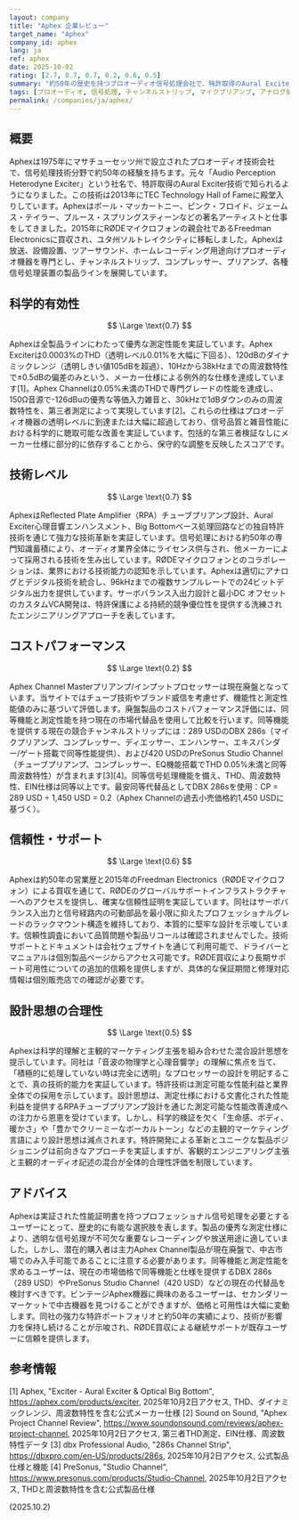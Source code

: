 ```yaml
---
layout: company
title: "Aphex 企業レビュー"
target_name: "Aphex"
company_id: aphex
lang: ja
ref: aphex
date: 2025-10-02
rating: [2.7, 0.7, 0.7, 0.2, 0.6, 0.5]
summary: "約50年の歴史を持つプロオーディオ信号処理会社で、特許取得のAural Exciter技術とチューブベースのチャンネルストリップで知られる。優秀な測定性能を示すが、同等機能の代替品と比較した高価格設定がコストパフォーマンスを制限している。"
tags: [プロオーディオ, 信号処理, チャンネルストリップ, マイクプリアンプ, アナログ処理, チューブ技術]
permalink: /companies/ja/aphex/
---
```


## 概要

Aphexは1975年にマサチューセッツ州で設立されたプロオーディオ技術会社で、信号処理技術分野で約50年の経験を持ちます。元々「Audio Perception Heterodyne Exciter」という社名で、特許取得のAural Exciter技術で知られるようになりました。この技術は2013年にTEC Technology Hall of Fameに殿堂入りしています。Aphexはポール・マッカートニー、ピンク・フロイド、ジェームス・テイラー、ブルース・スプリングスティーンなどの著名アーティストと仕事をしてきました。2015年にRØDEマイクロフォンの親会社であるFreedman Electronicsに買収され、ユタ州ソルトレイクシティに移転しました。Aphexは放送、設備設置、ツアーサウンド、ホームレコーディング用途向けプロオーディオ機器を専門とし、チャンネルストリップ、コンプレッサー、プリアンプ、各種信号処理装置の製品ラインを展開しています。

## 科学的有効性

$$ \Large \text{0.7} $$

Aphexは全製品ラインにわたって優秀な測定性能を実証しています。Aphex Exciterは0.0003%のTHD（透明レベル0.01%を大幅に下回る）、120dBのダイナミックレンジ（透明しきい値105dBを超過）、10Hzから38kHzまでの周波数特性で±0.5dBの偏差のみという、メーカー仕様による例外的な仕様を達成しています[1]。Aphex Channelは0.05%未満のTHDで専門グレードの性能を達成し、150Ω音源で-126dBuの優秀な等価入力雑音と、30kHzで1dBダウンのみの周波数特性を、第三者測定によって実現しています[2]。これらの仕様はプロオーディオ機器の透明レベルに到達または大幅に超過しており、信号品質と雑音性能における科学的に聴取可能な改善を実証しています。包括的な第三者検証なしにメーカー仕様に部分的に依存することから、保守的な調整を反映したスコアです。

## 技術レベル

$$ \Large \text{0.7} $$

AphexはReflected Plate Amplifier（RPA）チューブプリアンプ設計、Aural Exciter心理音響エンハンスメント、Big Bottomベース処理回路などの独自特許技術を通じて強力な技術革新を実証しています。信号処理における約50年の専門知識蓄積により、オーディオ業界全体にライセンス供与され、他メーカーによって採用される技術を生み出しています。RØDEマイクロフォンとのコラボレーションは、業界における技術能力の認知を示しています。Aphexは適切にアナログとデジタル技術を統合し、96kHzまでの複数サンプルレートでの24ビットデジタル出力を提供しています。サーボバランス入出力設計と最小DC オフセットのカスタムVCA開発は、特許保護による持続的競争優位性を提供する洗練されたエンジニアリングアプローチを表しています。

## コストパフォーマンス

$$ \Large \text{0.2} $$

Aphex Channel Masterプリアンプ/インプットプロセッサーは現在廃盤となっています。当サイトではチューブ技術やブランド威信を考慮せず、機能性と測定性能値のみに基づいて評価します。廃盤製品のコストパフォーマンス評価には、同等機能と測定性能を持つ現在の市場代替品を使用して比較を行います。同等機能を提供する現在の競合チャンネルストリップには：289 USDのDBX 286s（マイクプリアンプ、コンプレッサー、ディエッサー、エンハンサー、エキスパンダー/ゲート搭載で同等性能提供）、および420 USDのPreSonus Studio Channel（チューブプリアンプ、コンプレッサー、EQ機能搭載でTHD 0.05%未満と同等周波数特性）が含まれます[3][4]。同等信号処理機能を備え、THD、周波数特性、EIN仕様は同等以上です。最安同等代替品としてDBX 286sを使用：CP = 289 USD ÷ 1,450 USD = 0.2（Aphex Channelの過去小売価格約1,450 USDに基づく）。

## 信頼性・サポート

$$ \Large \text{0.6} $$

Aphexは約50年の営業歴と2015年のFreedman Electronics（RØDEマイクロフォン）による買収を通じて、RØDEのグローバルサポートインフラストラクチャーへのアクセスを提供し、確実な信頼性証明を実証しています。同社はサーボバランス入出力と信号経路内の可動部品を最小限に抑えたプロフェッショナルグレードのラックマウント構造を維持しており、本質的に堅牢な設計を示唆しています。信頼性調査において品質問題や製品リコールは確認されませんでした。技術サポートとドキュメントは会社ウェブサイトを通じて利用可能で、ドライバーとマニュアルは個別製品ページからアクセス可能です。RØDE買収により長期サポート可用性についての追加的信頼を提供しますが、具体的な保証期間と修理対応情報は個別販売店での確認が必要です。

## 設計思想の合理性

$$ \Large \text{0.5} $$

Aphexは科学的理解と主観的マーケティング主張を組み合わせた混合設計思想を提示しています。同社は「音波の物理学と心理音響学」の理解に焦点を当て、「積極的に処理していない時は完全に透明」なプロセッサーの設計を明記することで、真の技術的能力を実証しています。特許技術は測定可能な性能利益と業界全体での採用を示しています。設計思想は、測定仕様における文書化された性能利益を提供するRPAチューブプリアンプ設計を通じた測定可能な性能改善達成への注力から恩恵を受けています。しかし、科学的検証を欠く「生命感、ボディ、暖かさ」や「豊かでクリーミーなボーカルトーン」などの主観的マーケティング言語により設計思想は減点されます。特許開発による革新とユニークな製品ポジショニングは前向きなアプローチを実証しますが、客観的エンジニアリング主張と主観的オーディオ記述の混合が全体的合理性評価を制限しています。

## アドバイス

Aphexは実証された性能証明書を持つプロフェッショナル信号処理を必要とするユーザーにとって、歴史的に有能な選択肢を表します。製品の優秀な測定仕様により、透明な信号処理が不可欠な重要なレコーディングや放送用途に適していました。しかし、潜在的購入者は主力Aphex Channel製品が現在廃盤で、中古市場でのみ入手可能であることに注意する必要があります。同等機能と測定性能を求めるユーザーは、現在の市場価格で同等機能と仕様を提供するDBX 286s（289 USD）やPreSonus Studio Channel（420 USD）などの現在の代替品を検討すべきです。ビンテージAphex機器に興味のあるユーザーは、セカンダリーマーケットで中古機器を見つけることができますが、価格と可用性は大幅に変動します。同社の強力な特許ポートフォリオと約50年の実績により、技術が影響力を保持し続けることが示唆され、RØDE買収による継続サポートが既存ユーザーに信頼を提供します。

## 参考情報

[1] Aphex, "Exciter - Aural Exciter & Optical Big Bottom", https://aphex.com/products/exciter, 2025年10月2日アクセス, THD、ダイナミックレンジ、周波数特性を含む公式メーカー仕様
[2] Sound on Sound, "Aphex Project Channel Review", https://www.soundonsound.com/reviews/aphex-project-channel, 2025年10月2日アクセス, 第三者THD測定、EIN仕様、周波数特性データ
[3] dbx Professional Audio, "286s Channel Strip", https://dbxpro.com/en-US/products/286s, 2025年10月2日アクセス, 公式製品仕様と機能
[4] PreSonus, "Studio Channel", https://www.presonus.com/products/Studio-Channel, 2025年10月2日アクセス, THDと周波数特性を含む公式製品仕様

(2025.10.2)